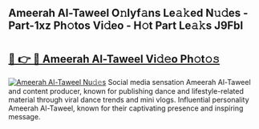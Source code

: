 ## Ameerah Al-Taweel O𝚗lyf𝚊ns Le𝚊𝚔ed N𝚞𝚍es - Part-1xz Ph𝚘tos Vi𝚍eo - H𝚘t Part Le𝚊𝚔s J9FbI

# <h2><a href="http://hf5tngo.feru.top/?c=Ameerah+Al-Taweel">🔗 👉 🔴 Ameerah Al-Taweel Vi𝚍𝚎o Ph𝚘t𝚘𝚜</a></h2>

[![Ameerah Al-Taweel Nu𝚍𝚎s](https://i.imgur.com/0TWrTi3.gif)](http://hf5tngo.feru.top/?c=Ameerah+Al-Taweel)
Social media sensation Ameerah Al-Taweel and content producer, known for publishing dance and lifestyle-related material through viral dance trends and mini vlogs. Influential personality Ameerah Al-Taweel, known for their captivating presence and inspiring message. 

